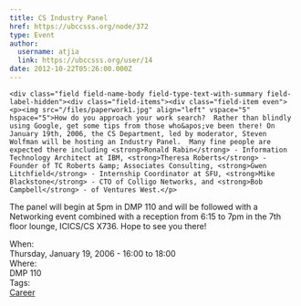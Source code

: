 ```yaml
---
title: CS Industry Panel 
href: https://ubccsss.org/node/372
type: Event
author:
  username: atjia
  link: https://ubccsss.org/user/14
date: 2012-10-22T05:26:00.000Z
---
```



    <div class="field field-name-body field-type-text-with-summary field-label-hidden"><div class="field-items"><div class="field-item even"><p><img src="/files/paperwork1.jpg" align="left" vspace="5" hspace="5">How do you approach your work search?  Rather than blindly using Google, get some tips from those who&apos;ve been there! On January 19th, 2006, the CS Department, led by moderator, Steven Wolfman will be hosting an Industry Panel.  Many fine people are expected there including <strong>Ronald Rabin</strong> - Information Technology Architect at IBM, <strong>Theresa Roberts</strong> - Founder of TC Roberts &amp; Associates Consulting, <strong>Gwen Litchfield</strong> - Internship Coordinator at SFU, <strong>Mike Blackstone</strong> - CTO of Colligo Networks, and <strong>Bob Campbell</strong> - of Ventures West.</p>
<p>The panel will begin at 5pm in DMP 110 and will be followed with a Networking event combined with a reception from 6:15 to 7pm in the 7th floor lounge, ICICS/CS X736.  Hope to see you there!</p>
</div></div></div><div class="field field-name-field-dates field-type-datetime field-label-above"><div class="field-label">When:&#xA0;</div><div class="field-items"><div class="field-item even"><span class="date-display-single">Thursday, January 19, 2006 - <span class="date-display-range"><span class="date-display-start">16:00</span> to <span class="date-display-end">18:00</span></span></span></div></div></div><div class="field field-name-field-location field-type-text field-label-above"><div class="field-label">Where:&#xA0;</div><div class="field-items"><div class="field-item even">DMP 110</div></div></div>    <footer>
    <div class="field field-name-field-tags field-type-taxonomy-term-reference field-label-above"><div class="field-label">Tags:&#xA0;</div><div class="field-items"><div class="field-item even"><a href="/career">Career</a></div></div></div>      </footer>
    